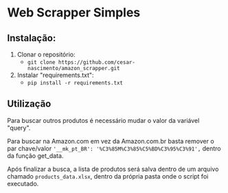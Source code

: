 # Web Scrapper Simples

## Instalação: 

1. Clonar o repositório:
    * `git clone https://github.com/cesar-nascimento/amazon_scrapper.git`
1. Instalar "requirements.txt":
    * `pip install -r requirements.txt`

## Utilização
Para buscar outros produtos é necessário mudar o valor da variável "query".

Para buscar na Amazon.com em vez da Amazon.com.br basta remover o par chave/valor
`'__mk_pt_BR': '%C3%85M%C3%85%C5%BD%C3%95%C3%91',` dentro da função get_data.

Após finalizar a busca, a lista de produtos será salva dentro de um arquivo
chamado `products_data.xlsx`, dentro da própria pasta onde o script foi executado. 
